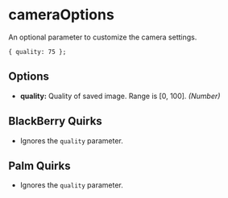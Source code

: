 cameraOptions
=============

An optional parameter to customize the camera settings.

    { quality: 75 };

Options
-------

- __quality:__ Quality of saved image. Range is [0, 100]. _(Number)_

BlackBerry Quirks
-----------------

- Ignores the `quality` parameter.

Palm Quirks
-----------

- Ignores the `quality` parameter.